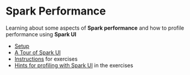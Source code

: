 # Spark Performance

Learning about some aspects of **Spark performance**
and how to profile performance using **Spark UI**

* [Setup](instructions/setup.md)
* [A Tour of Spark UI](instructions/tour.md)
* [Instructions](instructions/instructions.md) for exercises
* [Hints for profiling with Spark UI](instructions/hints.md) in the exercises

